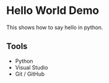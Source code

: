 # Hello World Demo

This shows how to say hello in python.

## Tools

* Python
* Visual Studio
* Git / GitHub
